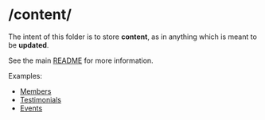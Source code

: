 # /content/

The intent of this folder is to store **content**, as in anything which is meant
to be **updated**.

See the main [README](/README.md) for more information.

Examples:
- [Members](members/)
- [Testimonials](testimonials/)
- [Events](events/)
